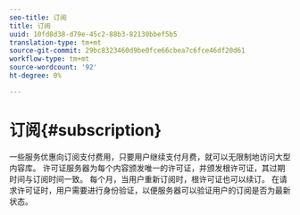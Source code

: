 ```yaml
---
seo-title: 订阅
title: 订阅
uuid: 10fd8d38-d79e-45c2-88b3-82130bbef5b5
translation-type: tm+mt
source-git-commit: 29bc8323460d9be0fce66cbea7c6fce46df20d61
workflow-type: tm+mt
source-wordcount: '92'
ht-degree: 0%

---
```



# 订阅{#subscription}

一些服务优惠向订阅支付费用，只要用户继续支付月费，就可以无限制地访问大型内容库。 许可证服务器为每个内容颁发唯一的许可证，并颁发根许可证，其过期时间与订阅时间一致。 每个月，当用户重新订阅时，根许可证也可以续订。 在请求许可证时，用户需要进行身份验证，以便服务器可以验证用户的订阅是否为最新状态。
